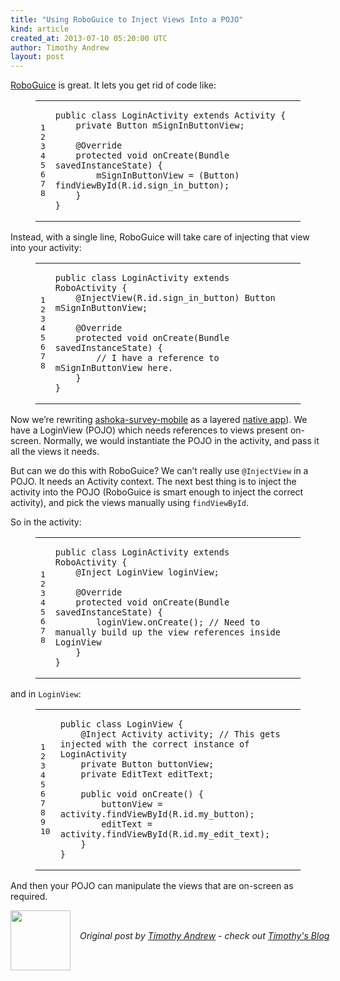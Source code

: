 ```yaml
---
title: "Using RoboGuice to Inject Views Into a POJO"
kind: article
created_at: 2013-07-10 05:20:00 UTC
author: Timothy Andrew
layout: post
---
```

<p><a href="https://github.com/roboguice/roboguice">RoboGuice</a> is great. It lets you get rid of code like:</p>

<figure class='code'><figcaption><span></span></figcaption><div class="highlight"><table><tr><td class="gutter"><pre class="line-numbers"><span class='line-number'>1</span>
<span class='line-number'>2</span>
<span class='line-number'>3</span>
<span class='line-number'>4</span>
<span class='line-number'>5</span>
<span class='line-number'>6</span>
<span class='line-number'>7</span>
<span class='line-number'>8</span>
</pre></td><td class='code'><pre><code class='java'><span class='line'><span class="kd">public</span> <span class="kd">class</span> <span class="nc">LoginActivity</span> <span class="kd">extends</span> <span class="n">Activity</span> <span class="o">{</span>
</span><span class='line'>    <span class="kd">private</span> <span class="n">Button</span> <span class="n">mSignInButtonView</span><span class="o">;</span>
</span><span class='line'>
</span><span class='line'>    <span class="nd">@Override</span>
</span><span class='line'>    <span class="kd">protected</span> <span class="kt">void</span> <span class="nf">onCreate</span><span class="o">(</span><span class="n">Bundle</span> <span class="n">savedInstanceState</span><span class="o">)</span> <span class="o">{</span>
</span><span class='line'>        <span class="n">mSignInButtonView</span> <span class="o">=</span> <span class="o">(</span><span class="n">Button</span><span class="o">)</span> <span class="n">findViewById</span><span class="o">(</span><span class="n">R</span><span class="o">.</span><span class="na">id</span><span class="o">.</span><span class="na">sign_in_button</span><span class="o">);</span>
</span><span class='line'>    <span class="o">}</span>
</span><span class='line'><span class="o">}</span>
</span></code></pre></td></tr></table></div></figure>


<p>Instead, with a single line, RoboGuice will take care of injecting that view into your activity:</p>

<figure class='code'><figcaption><span></span></figcaption><div class="highlight"><table><tr><td class="gutter"><pre class="line-numbers"><span class='line-number'>1</span>
<span class='line-number'>2</span>
<span class='line-number'>3</span>
<span class='line-number'>4</span>
<span class='line-number'>5</span>
<span class='line-number'>6</span>
<span class='line-number'>7</span>
<span class='line-number'>8</span>
</pre></td><td class='code'><pre><code class='java'><span class='line'><span class="kd">public</span> <span class="kd">class</span> <span class="nc">LoginActivity</span> <span class="kd">extends</span> <span class="n">RoboActivity</span> <span class="o">{</span>
</span><span class='line'>    <span class="nd">@InjectView</span><span class="o">(</span><span class="n">R</span><span class="o">.</span><span class="na">id</span><span class="o">.</span><span class="na">sign_in_button</span><span class="o">)</span> <span class="n">Button</span> <span class="n">mSignInButtonView</span><span class="o">;</span>
</span><span class='line'>
</span><span class='line'>    <span class="nd">@Override</span>
</span><span class='line'>    <span class="kd">protected</span> <span class="kt">void</span> <span class="nf">onCreate</span><span class="o">(</span><span class="n">Bundle</span> <span class="n">savedInstanceState</span><span class="o">)</span> <span class="o">{</span>
</span><span class='line'>        <span class="c1">// I have a reference to mSignInButtonView here.</span>
</span><span class='line'>    <span class="o">}</span>
</span><span class='line'><span class="o">}</span>
</span></code></pre></td></tr></table></div></figure>


<p>Now we&#8217;re rewriting <a href="http://github.com/nilenso/ashoka-survey-mobile">ashoka-survey-mobile</a> as a layered <a href="(http://github.com/nilenso/ashoka-survey-mobile-native">native app</a>).
We have a LoginView (POJO) which needs references to views present on-screen. Normally, we would instantiate the POJO in the activity, and pass it all the views it needs.</p>

<p>But can we do this with RoboGuice? We can&#8217;t really use <code>@InjectView</code> in a POJO. It needs an Activity context.
The next best thing is to inject the activity into the POJO (RoboGuice is smart enough to inject the correct activity), and pick the views manually using <code>findViewById</code>.</p>

<p>So in the activity:</p>

<figure class='code'><figcaption><span></span></figcaption><div class="highlight"><table><tr><td class="gutter"><pre class="line-numbers"><span class='line-number'>1</span>
<span class='line-number'>2</span>
<span class='line-number'>3</span>
<span class='line-number'>4</span>
<span class='line-number'>5</span>
<span class='line-number'>6</span>
<span class='line-number'>7</span>
<span class='line-number'>8</span>
</pre></td><td class='code'><pre><code class='java'><span class='line'><span class="kd">public</span> <span class="kd">class</span> <span class="nc">LoginActivity</span> <span class="kd">extends</span> <span class="n">RoboActivity</span> <span class="o">{</span>
</span><span class='line'>    <span class="nd">@Inject</span> <span class="n">LoginView</span> <span class="n">loginView</span><span class="o">;</span>
</span><span class='line'>
</span><span class='line'>    <span class="nd">@Override</span>
</span><span class='line'>    <span class="kd">protected</span> <span class="kt">void</span> <span class="nf">onCreate</span><span class="o">(</span><span class="n">Bundle</span> <span class="n">savedInstanceState</span><span class="o">)</span> <span class="o">{</span>
</span><span class='line'>        <span class="n">loginView</span><span class="o">.</span><span class="na">onCreate</span><span class="o">();</span> <span class="c1">// Need to manually build up the view references inside LoginView</span>
</span><span class='line'>    <span class="o">}</span>
</span><span class='line'><span class="o">}</span>
</span></code></pre></td></tr></table></div></figure>


<p>and in <code>LoginView</code>:</p>

<figure class='code'><figcaption><span></span></figcaption><div class="highlight"><table><tr><td class="gutter"><pre class="line-numbers"><span class='line-number'>1</span>
<span class='line-number'>2</span>
<span class='line-number'>3</span>
<span class='line-number'>4</span>
<span class='line-number'>5</span>
<span class='line-number'>6</span>
<span class='line-number'>7</span>
<span class='line-number'>8</span>
<span class='line-number'>9</span>
<span class='line-number'>10</span>
</pre></td><td class='code'><pre><code class='java'><span class='line'><span class="kd">public</span> <span class="kd">class</span> <span class="nc">LoginView</span> <span class="o">{</span>
</span><span class='line'>    <span class="nd">@Inject</span> <span class="n">Activity</span> <span class="n">activity</span><span class="o">;</span> <span class="c1">// This gets injected with the correct instance of LoginActivity</span>
</span><span class='line'>    <span class="kd">private</span> <span class="n">Button</span> <span class="n">buttonView</span><span class="o">;</span>
</span><span class='line'>    <span class="kd">private</span> <span class="n">EditText</span> <span class="n">editText</span><span class="o">;</span>
</span><span class='line'>
</span><span class='line'>    <span class="kd">public</span> <span class="kt">void</span> <span class="nf">onCreate</span><span class="o">()</span> <span class="o">{</span>
</span><span class='line'>        <span class="n">buttonView</span> <span class="o">=</span> <span class="n">activity</span><span class="o">.</span><span class="na">findViewById</span><span class="o">(</span><span class="n">R</span><span class="o">.</span><span class="na">id</span><span class="o">.</span><span class="na">my_button</span><span class="o">);</span>
</span><span class='line'>        <span class="n">editText</span> <span class="o">=</span> <span class="n">activity</span><span class="o">.</span><span class="na">findViewById</span><span class="o">(</span><span class="n">R</span><span class="o">.</span><span class="na">id</span><span class="o">.</span><span class="na">my_edit_text</span><span class="o">);</span>
</span><span class='line'>    <span class="o">}</span>
</span><span class='line'><span class="o">}</span>
</span></code></pre></td></tr></table></div></figure>


<p>And then your POJO can manipulate the views that are on-screen as required.</p><div class="author">
  <img src="http://nilenso.com/people/timothy-200.jpg" style="width: 96px; height: 96;">
  <span style="position: absolute; padding: 32px 15px;">
    <i>Original post by <a href="http://twitter.com/">Timothy Andrew</a> - check out <a href="http://blog.timothyandrew.net/">Timothy's Blog</a></i>
  </span>
</div>
